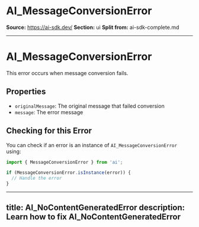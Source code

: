 # AI_MessageConversionError

**Source:** https://ai-sdk.dev/
**Section:** ui
**Split from:** ai-sdk-complete.md

---

# AI_MessageConversionError

This error occurs when message conversion fails.

## Properties

- `originalMessage`: The original message that failed conversion
- `message`: The error message

## Checking for this Error

You can check if an error is an instance of `AI_MessageConversionError` using:

```typescript
import { MessageConversionError } from 'ai';

if (MessageConversionError.isInstance(error)) {
  // Handle the error
}
```

---
title: AI_NoContentGeneratedError
description: Learn how to fix AI_NoContentGeneratedError
---

